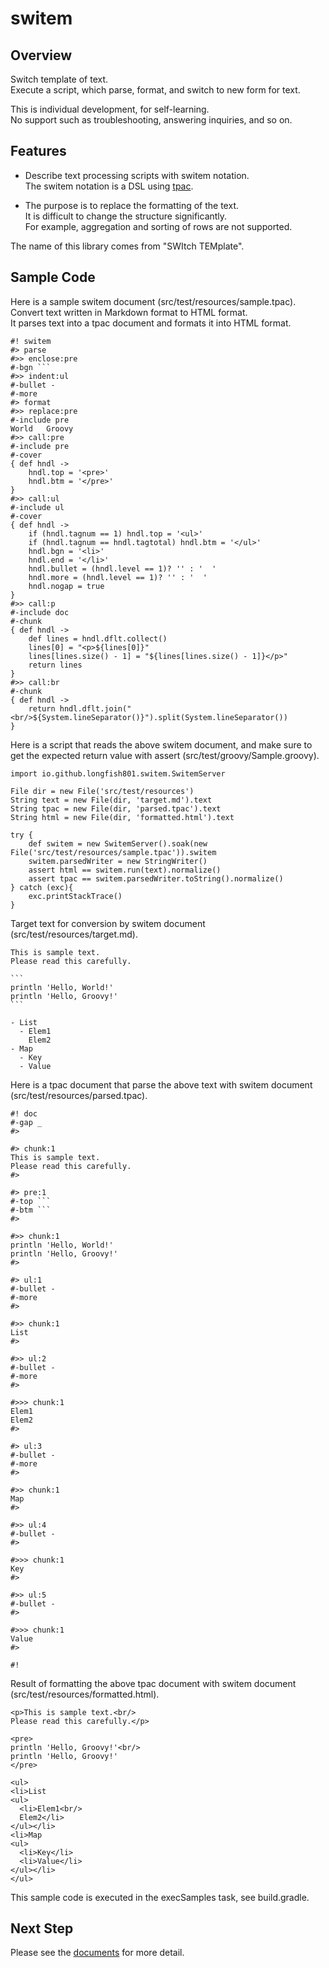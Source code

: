 ﻿# switem

## Overview

Switch template of text.  
Execute a script, which parse, format, and switch to new form for text.

This is individual development, for self-learning.  
No support such as troubleshooting, answering inquiries, and so on.

## Features

* Describe text processing scripts with switem notation.  
  The switem notation is a DSL using [tpac](/tpac/).

* The purpose is to replace the formatting of the text.  
  It is difficult to change the structure significantly.  
  For example, aggregation and sorting of rows are not supported.

The name of this library comes from "SWItch TEMplate".

## Sample Code

Here is a sample switem document (src/test/resources/sample.tpac).  
Convert text written in Markdown format to HTML format.  
It parses text into a tpac document and formats it into HTML format.

```
#! switem
#> parse
#>> enclose:pre
#-bgn ```
#>> indent:ul
#-bullet - 
#-more   
#> format
#>> replace:pre
#-include pre
World	Groovy
#>> call:pre
#-include pre
#-cover
{ def hndl ->
	hndl.top = '<pre>'
	hndl.btm = '</pre>'
}
#>> call:ul
#-include ul
#-cover
{ def hndl ->
	if (hndl.tagnum == 1) hndl.top = '<ul>'
	if (hndl.tagnum == hndl.tagtotal) hndl.btm = '</ul>'
	hndl.bgn = '<li>'
	hndl.end = '</li>'
	hndl.bullet = (hndl.level == 1)? '' : '  '
	hndl.more = (hndl.level == 1)? '' : '  '
	hndl.nogap = true
}
#>> call:p
#-include doc
#-chunk
{ def hndl ->
	def lines = hndl.dflt.collect()
	lines[0] = "<p>${lines[0]}"
	lines[lines.size() - 1] = "${lines[lines.size() - 1]}</p>"
	return lines
}
#>> call:br
#-chunk
{ def hndl ->
	return hndl.dflt.join("<br/>${System.lineSeparator()}").split(System.lineSeparator())
}
```

Here is a script that reads the above switem document, and make sure to get the expected return value with assert (src/test/groovy/Sample.groovy).

```
import io.github.longfish801.switem.SwitemServer

File dir = new File('src/test/resources')
String text = new File(dir, 'target.md').text
String tpac = new File(dir, 'parsed.tpac').text
String html = new File(dir, 'formatted.html').text

try {
	def switem = new SwitemServer().soak(new File('src/test/resources/sample.tpac')).switem
	switem.parsedWriter = new StringWriter()
	assert html == switem.run(text).normalize()
	assert tpac == switem.parsedWriter.toString().normalize()
} catch (exc){
	exc.printStackTrace()
}
```

Target text for conversion by switem document (src/test/resources/target.md).

``````
This is sample text.
Please read this carefully.

```
println 'Hello, World!'
println 'Hello, Groovy!'
```

- List
  - Elem1
    Elem2
- Map
  - Key
  - Value
``````

Here is a tpac document that parse the above text with switem document (src/test/resources/parsed.tpac).

```
#! doc
#-gap _
#>

#> chunk:1
This is sample text.
Please read this carefully.
#>

#> pre:1
#-top ```
#-btm ```
#>

#>> chunk:1
println 'Hello, World!'
println 'Hello, Groovy!'
#>

#> ul:1
#-bullet - 
#-more   
#>

#>> chunk:1
List
#>

#>> ul:2
#-bullet - 
#-more   
#>

#>>> chunk:1
Elem1
Elem2
#>

#> ul:3
#-bullet - 
#-more   
#>

#>> chunk:1
Map
#>

#>> ul:4
#-bullet - 
#>

#>>> chunk:1
Key
#>

#>> ul:5
#-bullet - 
#>

#>>> chunk:1
Value
#>

#!
```

Result of formatting the above tpac document with switem document (src/test/resources/formatted.html).

```
<p>This is sample text.<br/>
Please read this carefully.</p>

<pre>
println 'Hello, Groovy!'<br/>
println 'Hello, Groovy!'
</pre>

<ul>
<li>List
<ul>
  <li>Elem1<br/>
  Elem2</li>
</ul></li>
<li>Map
<ul>
  <li>Key</li>
  <li>Value</li>
</ul></li>
</ul>
```

This sample code is executed in the execSamples task, see build.gradle.

## Next Step

Please see the [documents](https://longfish801.github.io/maven/switem/) for more detail.

